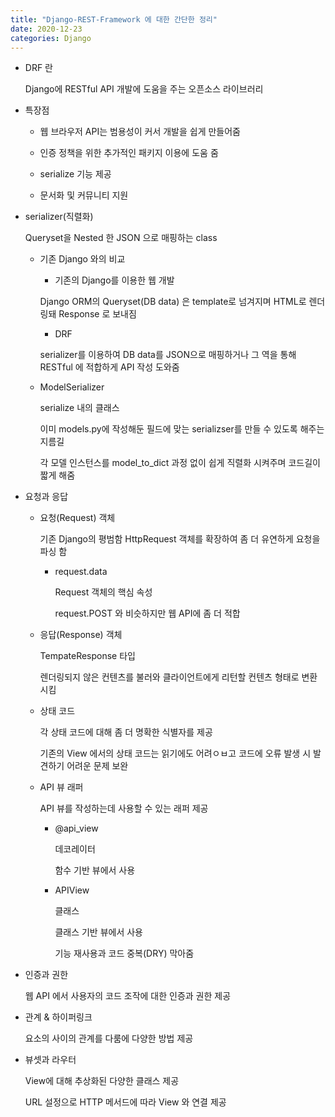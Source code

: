 ```yaml
---
title: "Django-REST-Framework 에 대한 간단한 정리"
date: 2020-12-23
categories: Django
---
```


- DRF 란

  Django에 RESTful API 개발에 도움을 주는 오픈소스 라이브러리

- 특장점

  - 웹 브라우저 API는 범용성이 커서 개발을 쉽게 만들어줌

  - 인증 정책을 위한 추가적인 패키지 이용에 도움 줌

  - serialize 기능 제공

  - 문서화 및 커뮤니티 지원

- serializer(직렬화)

  Queryset을 Nested 한 JSON 으로 매핑하는 class

  - 기존 Django 와의 비교

    - 기존의 Django를 이용한 웹 개발

    Django ORM의 Queryset(DB data) 은 template로 넘겨지며 HTML로 렌더링돼 Response 로 보내짐

    - DRF

    serializer를 이용하여 DB data를 JSON으로 매핑하거나 그 역을 통해 RESTful 에 적합하게 API 작성 도와줌

  - ModelSerializer

    serialize 내의 클래스

    이미 models.py에 작성해둔 필드에 맞는 serializser를 만들 수 있도록 해주는 지름길

    각 모델 인스턴스를 model_to_dict 과정 없이 쉽게 직렬화 시켜주며 코드길이 짧게 해줌

- 요청과 응답

  - 요청(Request) 객체

    기존 Django의 평범함 HttpRequest 객체를 확장하여 좀 더 유연하게 요청을 파싱 함

    - request.data

      Request 객체의 핵심 속성

      request.POST 와 비슷하지만 웹 API에 좀 더 적합

  - 응답(Response) 객체

    TempateResponse 타입

    렌더링되지 않은 컨텐츠를 불러와 클라이언트에게 리턴할 컨텐츠 형태로 변환시킴

  - 상태 코드

    각 상태 코드에 대해 좀 더 명확한 식별자를 제공

    기존의 View 에서의 상태 코드는 읽기에도 어려ㅇㅂ고 코드에 오류 발생 시 발견하기 어려운 문제 보완

  - API 뷰 래퍼

    API 뷰를 작성하는데 사용할 수 있는 래퍼 제공

    - @api_view

      데코레이터

      함수 기반 뷰에서 사용

    - APIView

      클래스

      클래스 기반 뷰에서 사용

      기능 재사용과 코드 중복(DRY) 막아줌

- 인증과 권한

  웹 API 에서 사용자의 코드 조작에 대한 인증과 권한 제공

- 관계 & 하이퍼링크

  요소의 사이의 관계를 다룸에 다양한 방법 제공

- 뷰셋과 라우터

  View에 대해 추상화된 다양한 클래스 제공

  URL 설정으로 HTTP 메서드에 따라 View 와 연결 제공
